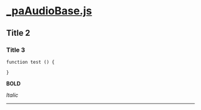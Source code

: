 # [_paAudioBase.js](./_paAudioBase.js)

## Title 2

### Title 3

``` 
function test () {

}
```

**BOLD**

*Italic*

---